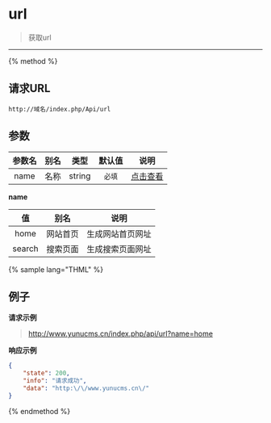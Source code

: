 # url

> 获取url

---

{% method %}

## 请求URL

    http://域名/index.php/Api/url

## 参数

|参数名|别名|类型|默认值|说明|
|:----:|:--:|:--:|:----:|:--:|
|name|名称|string|`必填`|[点击查看](#name)|

<span id="name">**name**</span>

|值|别名|说明|
|:-:|:--:|:--:|
|home|网站首页|生成网站首页网址|
|search|搜索页面|生成搜索页面网址|

{% sample lang="THML" %}

## 例子

**请求示例**

> http://www.yunucms.cn/index.php/api/url?name=home

**响应示例**

```json
{
    "state": 200,
    "info": "请求成功",
    "data": "http:\/\/www.yunucms.cn\/"
}
```

{% endmethod %}
